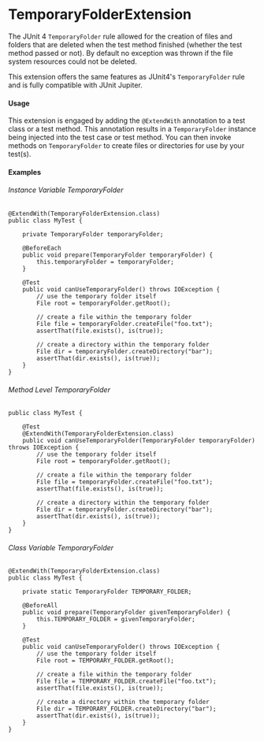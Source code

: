 TemporaryFolderExtension
======

The JUnit 4 `TemporaryFolder` rule allowed for the creation of files and folders that are deleted when the test method finished (whether the test method passed or not). By default no exception was thrown if the file system resources could not be deleted.

This extension offers the same features as JUnit4's `TemporaryFolder` rule and is fully compatible with JUnit Jupiter. 

#### Usage

This extension is engaged by adding the `@ExtendWith` annotation to a test class or a test method. This annotation results in a `TemporaryFolder` instance being injected into the test case or test method. You can then invoke methods on `TemporaryFolder` to create files or directories for use by your test(s).

#### Examples

###### Instance Variable TemporaryFolder

```
@ExtendWith(TemporaryFolderExtension.class)
public class MyTest {

    private TemporaryFolder temporaryFolder;
 
    @BeforeEach
    public void prepare(TemporaryFolder temporaryFolder) {
        this.temporaryFolder = temporaryFolder;
    }
    
    @Test
    public void canUseTemporaryFolder() throws IOException {
        // use the temporary folder itself
        File root = temporaryFolder.getRoot();

        // create a file within the temporary folder
        File file = temporaryFolder.createFile("foo.txt");
        assertThat(file.exists(), is(true));
 
        // create a directory within the temporary folder
        File dir = temporaryFolder.createDirectory("bar");
        assertThat(dir.exists(), is(true));
    } 
}
```

###### Method Level TemporaryFolder

```
public class MyTest {

    @Test
    @ExtendWith(TemporaryFolderExtension.class)
    public void canUseTemporaryFolder(TemporaryFolder temporaryFolder) throws IOException {
        // use the temporary folder itself
        File root = temporaryFolder.getRoot();

        // create a file within the temporary folder    
        File file = temporaryFolder.createFile("foo.txt");
        assertThat(file.exists(), is(true));
    
        // create a directory within the temporary folder
        File dir = temporaryFolder.createDirectory("bar");
        assertThat(dir.exists(), is(true));
    }
}
```

###### Class Variable TemporaryFolder

```
@ExtendWith(TemporaryFolderExtension.class)
public class MyTest {

    private static TemporaryFolder TEMPORARY_FOLDER;

    @BeforeAll
    public void prepare(TemporaryFolder givenTemporaryFolder) {
        this.TEMPORARY_FOLDER = givenTemporaryFolder;
    }
     
    @Test
    public void canUseTemporaryFolder() throws IOException {
        // use the temporary folder itself
        File root = TEMPORARY_FOLDER.getRoot();

        // create a file within the temporary folder
        File file = TEMPORARY_FOLDER.createFile("foo.txt");
        assertThat(file.exists(), is(true));
 
        // create a directory within the temporary folder
        File dir = TEMPORARY_FOLDER.createDirectory("bar");
        assertThat(dir.exists(), is(true));
    } 
}
```